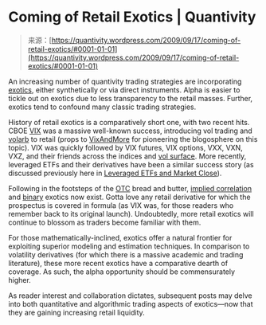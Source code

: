 <!--yml
category: 未分类
date: 2024-05-18 13:55:32
-->

# Coming of Retail Exotics | Quantivity

> 来源：[https://quantivity.wordpress.com/2009/09/17/coming-of-retail-exotics/#0001-01-01](https://quantivity.wordpress.com/2009/09/17/coming-of-retail-exotics/#0001-01-01)

An increasing number of quantivity trading strategies are incorporating [exotics](http://en.wikipedia.org/wiki/Exotic_option), either synthetically or via direct instruments. Alpha is easier to tickle out on exotics due to less transparency to the retail masses. Further, exotics tend to confound many classic trading strategies.

History of retail exotics is a comparatively short one, with two recent hits. CBOE [VIX](http://www.cboe.com/micro/vix/introduction.aspx) was a massive well-known success, introducing vol trading and [volarb](http://en.wikipedia.org/wiki/Volatility_arbitrage) to retail (props to [VixAndMore](http://vixandmore.blogspot.com/) for pioneering the blogosphere on this topic). VIX was quickly followed by VIX futures, VIX options, VXX, VXN, VXZ, and their friends across the indices and [vol surface](http://en.wikipedia.org/wiki/Volatility_smile). More recently, leveraged ETFs and their derivatives have been a similar success story (as discussed previously here in [Leveraged ETFs and Market Close](https://quantivity.wordpress.com/2009/07/28/leveraged-etfs-market-close/)).

Following in the footsteps of the [OTC](http://en.wikipedia.org/wiki/Over-the-counter_%28finance%29) bread and butter, [implied correlation](http://www.cboe.com/micro/impliedcorrelation/default.aspx) and [binary](http://www.cboe.com/micro/binaries/introduction.aspx) exotics now exist. Gotta love any retail derivative for which the prospectus is covered in formula (as VIX was, for those readers who remember back to its original launch). Undoubtedly, more retail exotics will continue to blossom as traders become familiar with them.

For those mathematically-inclined, exotics offer a natural frontier for exploiting superior modeling and estimation techniques. In comparison to volatility derivatives (for which there is a massive academic and trading literature), these more recent exotics have a comparative dearth of coverage. As such, the alpha opportunity should be commensurately higher.

As reader interest and collaboration dictates, subsequent posts may delve into both quantitative and algorithmic trading aspects of exotics—now that they are gaining increasing retail liquidity.
